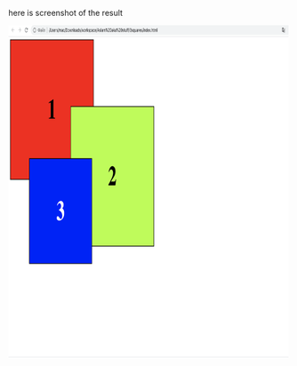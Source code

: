 here is screenshot of the result
<p align="center">
   <img src="Снимок%20экрана%202020-09-08%20в%2012.23.26.png" width="600" height="600">
</p>

